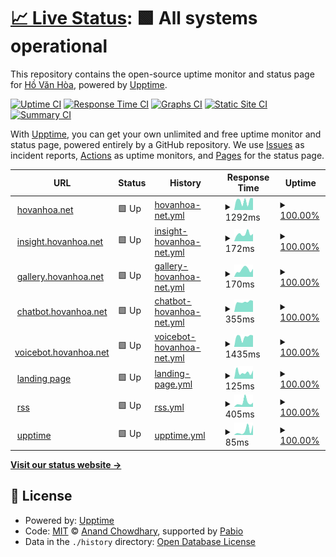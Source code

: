 # [📈 Live Status](https://hovanhoa.github.io/upptime): <!--live status--> **🟩 All systems operational**

This repository contains the open-source uptime monitor and status page for [Hồ Văn Hòa](hovanhoa.net), powered by [Upptime](https://github.com/upptime/upptime).

[![Uptime CI](https://github.com/hovanhoa/upptime/workflows/Uptime%20CI/badge.svg)](https://github.com/hovanhoa/upptime/actions?query=workflow%3A%22Uptime+CI%22)
[![Response Time CI](https://github.com/hovanhoa/upptime/workflows/Response%20Time%20CI/badge.svg)](https://github.com/hovanhoa/upptime/actions?query=workflow%3A%22Response+Time+CI%22)
[![Graphs CI](https://github.com/hovanhoa/upptime/workflows/Graphs%20CI/badge.svg)](https://github.com/hovanhoa/upptime/actions?query=workflow%3A%22Graphs+CI%22)
[![Static Site CI](https://github.com/hovanhoa/upptime/workflows/Static%20Site%20CI/badge.svg)](https://github.com/hovanhoa/upptime/actions?query=workflow%3A%22Static+Site+CI%22)
[![Summary CI](https://github.com/hovanhoa/upptime/workflows/Summary%20CI/badge.svg)](https://github.com/hovanhoa/upptime/actions?query=workflow%3A%22Summary+CI%22)

With [Upptime](https://upptime.js.org), you can get your own unlimited and free uptime monitor and status page, powered entirely by a GitHub repository. We use [Issues](https://github.com/hovanhoa/upptime/issues) as incident reports, [Actions](https://github.com/hovanhoa/upptime/actions) as uptime monitors, and [Pages](https://hovanhoa.github.io/upptime) for the status page.

<!--start: status pages-->
<!-- This summary is generated by Upptime (https://github.com/upptime/upptime) -->
<!-- Do not edit this manually, your changes will be overwritten -->
<!-- prettier-ignore -->
| URL | Status | History | Response Time | Uptime |
| --- | ------ | ------- | ------------- | ------ |
| <img alt="" src="https://icons.duckduckgo.com/ip3/hovanhoa.net.ico" height="13"> [hovanhoa.net](https://hovanhoa.net) | 🟩 Up | [hovanhoa-net.yml](https://github.com/hovanhoa/upptime/commits/HEAD/history/hovanhoa-net.yml) | <details><summary><img alt="Response time graph" src="./graphs/hovanhoa-net/response-time-week.png" height="20"> 1292ms</summary><br><a href="https://hovanhoa.github.io/upptime/history/hovanhoa-net"><img alt="Response time 1397" src="https://img.shields.io/endpoint?url=https%3A%2F%2Fraw.githubusercontent.com%2Fhovanhoa%2Fupptime%2FHEAD%2Fapi%2Fhovanhoa-net%2Fresponse-time.json"></a><br><a href="https://hovanhoa.github.io/upptime/history/hovanhoa-net"><img alt="24-hour response time 1673" src="https://img.shields.io/endpoint?url=https%3A%2F%2Fraw.githubusercontent.com%2Fhovanhoa%2Fupptime%2FHEAD%2Fapi%2Fhovanhoa-net%2Fresponse-time-day.json"></a><br><a href="https://hovanhoa.github.io/upptime/history/hovanhoa-net"><img alt="7-day response time 1292" src="https://img.shields.io/endpoint?url=https%3A%2F%2Fraw.githubusercontent.com%2Fhovanhoa%2Fupptime%2FHEAD%2Fapi%2Fhovanhoa-net%2Fresponse-time-week.json"></a><br><a href="https://hovanhoa.github.io/upptime/history/hovanhoa-net"><img alt="30-day response time 1410" src="https://img.shields.io/endpoint?url=https%3A%2F%2Fraw.githubusercontent.com%2Fhovanhoa%2Fupptime%2FHEAD%2Fapi%2Fhovanhoa-net%2Fresponse-time-month.json"></a><br><a href="https://hovanhoa.github.io/upptime/history/hovanhoa-net"><img alt="1-year response time 1397" src="https://img.shields.io/endpoint?url=https%3A%2F%2Fraw.githubusercontent.com%2Fhovanhoa%2Fupptime%2FHEAD%2Fapi%2Fhovanhoa-net%2Fresponse-time-year.json"></a></details> | <details><summary><a href="https://hovanhoa.github.io/upptime/history/hovanhoa-net">100.00%</a></summary><a href="https://hovanhoa.github.io/upptime/history/hovanhoa-net"><img alt="All-time uptime 99.99%" src="https://img.shields.io/endpoint?url=https%3A%2F%2Fraw.githubusercontent.com%2Fhovanhoa%2Fupptime%2FHEAD%2Fapi%2Fhovanhoa-net%2Fuptime.json"></a><br><a href="https://hovanhoa.github.io/upptime/history/hovanhoa-net"><img alt="24-hour uptime 100.00%" src="https://img.shields.io/endpoint?url=https%3A%2F%2Fraw.githubusercontent.com%2Fhovanhoa%2Fupptime%2FHEAD%2Fapi%2Fhovanhoa-net%2Fuptime-day.json"></a><br><a href="https://hovanhoa.github.io/upptime/history/hovanhoa-net"><img alt="7-day uptime 100.00%" src="https://img.shields.io/endpoint?url=https%3A%2F%2Fraw.githubusercontent.com%2Fhovanhoa%2Fupptime%2FHEAD%2Fapi%2Fhovanhoa-net%2Fuptime-week.json"></a><br><a href="https://hovanhoa.github.io/upptime/history/hovanhoa-net"><img alt="30-day uptime 100.00%" src="https://img.shields.io/endpoint?url=https%3A%2F%2Fraw.githubusercontent.com%2Fhovanhoa%2Fupptime%2FHEAD%2Fapi%2Fhovanhoa-net%2Fuptime-month.json"></a><br><a href="https://hovanhoa.github.io/upptime/history/hovanhoa-net"><img alt="1-year uptime 99.99%" src="https://img.shields.io/endpoint?url=https%3A%2F%2Fraw.githubusercontent.com%2Fhovanhoa%2Fupptime%2FHEAD%2Fapi%2Fhovanhoa-net%2Fuptime-year.json"></a></details>
| <img alt="" src="https://icons.duckduckgo.com/ip3/insight.hovanhoa.net.ico" height="13"> [insight.hovanhoa.net](https://insight.hovanhoa.net) | 🟩 Up | [insight-hovanhoa-net.yml](https://github.com/hovanhoa/upptime/commits/HEAD/history/insight-hovanhoa-net.yml) | <details><summary><img alt="Response time graph" src="./graphs/insight-hovanhoa-net/response-time-week.png" height="20"> 172ms</summary><br><a href="https://hovanhoa.github.io/upptime/history/insight-hovanhoa-net"><img alt="Response time 176" src="https://img.shields.io/endpoint?url=https%3A%2F%2Fraw.githubusercontent.com%2Fhovanhoa%2Fupptime%2FHEAD%2Fapi%2Finsight-hovanhoa-net%2Fresponse-time.json"></a><br><a href="https://hovanhoa.github.io/upptime/history/insight-hovanhoa-net"><img alt="24-hour response time 174" src="https://img.shields.io/endpoint?url=https%3A%2F%2Fraw.githubusercontent.com%2Fhovanhoa%2Fupptime%2FHEAD%2Fapi%2Finsight-hovanhoa-net%2Fresponse-time-day.json"></a><br><a href="https://hovanhoa.github.io/upptime/history/insight-hovanhoa-net"><img alt="7-day response time 172" src="https://img.shields.io/endpoint?url=https%3A%2F%2Fraw.githubusercontent.com%2Fhovanhoa%2Fupptime%2FHEAD%2Fapi%2Finsight-hovanhoa-net%2Fresponse-time-week.json"></a><br><a href="https://hovanhoa.github.io/upptime/history/insight-hovanhoa-net"><img alt="30-day response time 186" src="https://img.shields.io/endpoint?url=https%3A%2F%2Fraw.githubusercontent.com%2Fhovanhoa%2Fupptime%2FHEAD%2Fapi%2Finsight-hovanhoa-net%2Fresponse-time-month.json"></a><br><a href="https://hovanhoa.github.io/upptime/history/insight-hovanhoa-net"><img alt="1-year response time 176" src="https://img.shields.io/endpoint?url=https%3A%2F%2Fraw.githubusercontent.com%2Fhovanhoa%2Fupptime%2FHEAD%2Fapi%2Finsight-hovanhoa-net%2Fresponse-time-year.json"></a></details> | <details><summary><a href="https://hovanhoa.github.io/upptime/history/insight-hovanhoa-net">100.00%</a></summary><a href="https://hovanhoa.github.io/upptime/history/insight-hovanhoa-net"><img alt="All-time uptime 100.00%" src="https://img.shields.io/endpoint?url=https%3A%2F%2Fraw.githubusercontent.com%2Fhovanhoa%2Fupptime%2FHEAD%2Fapi%2Finsight-hovanhoa-net%2Fuptime.json"></a><br><a href="https://hovanhoa.github.io/upptime/history/insight-hovanhoa-net"><img alt="24-hour uptime 100.00%" src="https://img.shields.io/endpoint?url=https%3A%2F%2Fraw.githubusercontent.com%2Fhovanhoa%2Fupptime%2FHEAD%2Fapi%2Finsight-hovanhoa-net%2Fuptime-day.json"></a><br><a href="https://hovanhoa.github.io/upptime/history/insight-hovanhoa-net"><img alt="7-day uptime 100.00%" src="https://img.shields.io/endpoint?url=https%3A%2F%2Fraw.githubusercontent.com%2Fhovanhoa%2Fupptime%2FHEAD%2Fapi%2Finsight-hovanhoa-net%2Fuptime-week.json"></a><br><a href="https://hovanhoa.github.io/upptime/history/insight-hovanhoa-net"><img alt="30-day uptime 100.00%" src="https://img.shields.io/endpoint?url=https%3A%2F%2Fraw.githubusercontent.com%2Fhovanhoa%2Fupptime%2FHEAD%2Fapi%2Finsight-hovanhoa-net%2Fuptime-month.json"></a><br><a href="https://hovanhoa.github.io/upptime/history/insight-hovanhoa-net"><img alt="1-year uptime 100.00%" src="https://img.shields.io/endpoint?url=https%3A%2F%2Fraw.githubusercontent.com%2Fhovanhoa%2Fupptime%2FHEAD%2Fapi%2Finsight-hovanhoa-net%2Fuptime-year.json"></a></details>
| <img alt="" src="https://icons.duckduckgo.com/ip3/gallery.hovanhoa.net.ico" height="13"> [gallery.hovanhoa.net](https://gallery.hovanhoa.net) | 🟩 Up | [gallery-hovanhoa-net.yml](https://github.com/hovanhoa/upptime/commits/HEAD/history/gallery-hovanhoa-net.yml) | <details><summary><img alt="Response time graph" src="./graphs/gallery-hovanhoa-net/response-time-week.png" height="20"> 170ms</summary><br><a href="https://hovanhoa.github.io/upptime/history/gallery-hovanhoa-net"><img alt="Response time 167" src="https://img.shields.io/endpoint?url=https%3A%2F%2Fraw.githubusercontent.com%2Fhovanhoa%2Fupptime%2FHEAD%2Fapi%2Fgallery-hovanhoa-net%2Fresponse-time.json"></a><br><a href="https://hovanhoa.github.io/upptime/history/gallery-hovanhoa-net"><img alt="24-hour response time 187" src="https://img.shields.io/endpoint?url=https%3A%2F%2Fraw.githubusercontent.com%2Fhovanhoa%2Fupptime%2FHEAD%2Fapi%2Fgallery-hovanhoa-net%2Fresponse-time-day.json"></a><br><a href="https://hovanhoa.github.io/upptime/history/gallery-hovanhoa-net"><img alt="7-day response time 170" src="https://img.shields.io/endpoint?url=https%3A%2F%2Fraw.githubusercontent.com%2Fhovanhoa%2Fupptime%2FHEAD%2Fapi%2Fgallery-hovanhoa-net%2Fresponse-time-week.json"></a><br><a href="https://hovanhoa.github.io/upptime/history/gallery-hovanhoa-net"><img alt="30-day response time 180" src="https://img.shields.io/endpoint?url=https%3A%2F%2Fraw.githubusercontent.com%2Fhovanhoa%2Fupptime%2FHEAD%2Fapi%2Fgallery-hovanhoa-net%2Fresponse-time-month.json"></a><br><a href="https://hovanhoa.github.io/upptime/history/gallery-hovanhoa-net"><img alt="1-year response time 167" src="https://img.shields.io/endpoint?url=https%3A%2F%2Fraw.githubusercontent.com%2Fhovanhoa%2Fupptime%2FHEAD%2Fapi%2Fgallery-hovanhoa-net%2Fresponse-time-year.json"></a></details> | <details><summary><a href="https://hovanhoa.github.io/upptime/history/gallery-hovanhoa-net">100.00%</a></summary><a href="https://hovanhoa.github.io/upptime/history/gallery-hovanhoa-net"><img alt="All-time uptime 99.99%" src="https://img.shields.io/endpoint?url=https%3A%2F%2Fraw.githubusercontent.com%2Fhovanhoa%2Fupptime%2FHEAD%2Fapi%2Fgallery-hovanhoa-net%2Fuptime.json"></a><br><a href="https://hovanhoa.github.io/upptime/history/gallery-hovanhoa-net"><img alt="24-hour uptime 100.00%" src="https://img.shields.io/endpoint?url=https%3A%2F%2Fraw.githubusercontent.com%2Fhovanhoa%2Fupptime%2FHEAD%2Fapi%2Fgallery-hovanhoa-net%2Fuptime-day.json"></a><br><a href="https://hovanhoa.github.io/upptime/history/gallery-hovanhoa-net"><img alt="7-day uptime 100.00%" src="https://img.shields.io/endpoint?url=https%3A%2F%2Fraw.githubusercontent.com%2Fhovanhoa%2Fupptime%2FHEAD%2Fapi%2Fgallery-hovanhoa-net%2Fuptime-week.json"></a><br><a href="https://hovanhoa.github.io/upptime/history/gallery-hovanhoa-net"><img alt="30-day uptime 100.00%" src="https://img.shields.io/endpoint?url=https%3A%2F%2Fraw.githubusercontent.com%2Fhovanhoa%2Fupptime%2FHEAD%2Fapi%2Fgallery-hovanhoa-net%2Fuptime-month.json"></a><br><a href="https://hovanhoa.github.io/upptime/history/gallery-hovanhoa-net"><img alt="1-year uptime 99.99%" src="https://img.shields.io/endpoint?url=https%3A%2F%2Fraw.githubusercontent.com%2Fhovanhoa%2Fupptime%2FHEAD%2Fapi%2Fgallery-hovanhoa-net%2Fuptime-year.json"></a></details>
| <img alt="" src="https://icons.duckduckgo.com/ip3/chatbot.hovanhoa.net.ico" height="13"> [chatbot.hovanhoa.net](https://chatbot.hovanhoa.net) | 🟩 Up | [chatbot-hovanhoa-net.yml](https://github.com/hovanhoa/upptime/commits/HEAD/history/chatbot-hovanhoa-net.yml) | <details><summary><img alt="Response time graph" src="./graphs/chatbot-hovanhoa-net/response-time-week.png" height="20"> 355ms</summary><br><a href="https://hovanhoa.github.io/upptime/history/chatbot-hovanhoa-net"><img alt="Response time 401" src="https://img.shields.io/endpoint?url=https%3A%2F%2Fraw.githubusercontent.com%2Fhovanhoa%2Fupptime%2FHEAD%2Fapi%2Fchatbot-hovanhoa-net%2Fresponse-time.json"></a><br><a href="https://hovanhoa.github.io/upptime/history/chatbot-hovanhoa-net"><img alt="24-hour response time 389" src="https://img.shields.io/endpoint?url=https%3A%2F%2Fraw.githubusercontent.com%2Fhovanhoa%2Fupptime%2FHEAD%2Fapi%2Fchatbot-hovanhoa-net%2Fresponse-time-day.json"></a><br><a href="https://hovanhoa.github.io/upptime/history/chatbot-hovanhoa-net"><img alt="7-day response time 355" src="https://img.shields.io/endpoint?url=https%3A%2F%2Fraw.githubusercontent.com%2Fhovanhoa%2Fupptime%2FHEAD%2Fapi%2Fchatbot-hovanhoa-net%2Fresponse-time-week.json"></a><br><a href="https://hovanhoa.github.io/upptime/history/chatbot-hovanhoa-net"><img alt="30-day response time 403" src="https://img.shields.io/endpoint?url=https%3A%2F%2Fraw.githubusercontent.com%2Fhovanhoa%2Fupptime%2FHEAD%2Fapi%2Fchatbot-hovanhoa-net%2Fresponse-time-month.json"></a><br><a href="https://hovanhoa.github.io/upptime/history/chatbot-hovanhoa-net"><img alt="1-year response time 401" src="https://img.shields.io/endpoint?url=https%3A%2F%2Fraw.githubusercontent.com%2Fhovanhoa%2Fupptime%2FHEAD%2Fapi%2Fchatbot-hovanhoa-net%2Fresponse-time-year.json"></a></details> | <details><summary><a href="https://hovanhoa.github.io/upptime/history/chatbot-hovanhoa-net">100.00%</a></summary><a href="https://hovanhoa.github.io/upptime/history/chatbot-hovanhoa-net"><img alt="All-time uptime 100.00%" src="https://img.shields.io/endpoint?url=https%3A%2F%2Fraw.githubusercontent.com%2Fhovanhoa%2Fupptime%2FHEAD%2Fapi%2Fchatbot-hovanhoa-net%2Fuptime.json"></a><br><a href="https://hovanhoa.github.io/upptime/history/chatbot-hovanhoa-net"><img alt="24-hour uptime 100.00%" src="https://img.shields.io/endpoint?url=https%3A%2F%2Fraw.githubusercontent.com%2Fhovanhoa%2Fupptime%2FHEAD%2Fapi%2Fchatbot-hovanhoa-net%2Fuptime-day.json"></a><br><a href="https://hovanhoa.github.io/upptime/history/chatbot-hovanhoa-net"><img alt="7-day uptime 100.00%" src="https://img.shields.io/endpoint?url=https%3A%2F%2Fraw.githubusercontent.com%2Fhovanhoa%2Fupptime%2FHEAD%2Fapi%2Fchatbot-hovanhoa-net%2Fuptime-week.json"></a><br><a href="https://hovanhoa.github.io/upptime/history/chatbot-hovanhoa-net"><img alt="30-day uptime 100.00%" src="https://img.shields.io/endpoint?url=https%3A%2F%2Fraw.githubusercontent.com%2Fhovanhoa%2Fupptime%2FHEAD%2Fapi%2Fchatbot-hovanhoa-net%2Fuptime-month.json"></a><br><a href="https://hovanhoa.github.io/upptime/history/chatbot-hovanhoa-net"><img alt="1-year uptime 100.00%" src="https://img.shields.io/endpoint?url=https%3A%2F%2Fraw.githubusercontent.com%2Fhovanhoa%2Fupptime%2FHEAD%2Fapi%2Fchatbot-hovanhoa-net%2Fuptime-year.json"></a></details>
| <img alt="" src="https://icons.duckduckgo.com/ip3/voicebot.hovanhoa.net.ico" height="13"> [voicebot.hovanhoa.net](https://voicebot.hovanhoa.net) | 🟩 Up | [voicebot-hovanhoa-net.yml](https://github.com/hovanhoa/upptime/commits/HEAD/history/voicebot-hovanhoa-net.yml) | <details><summary><img alt="Response time graph" src="./graphs/voicebot-hovanhoa-net/response-time-week.png" height="20"> 1435ms</summary><br><a href="https://hovanhoa.github.io/upptime/history/voicebot-hovanhoa-net"><img alt="Response time 1435" src="https://img.shields.io/endpoint?url=https%3A%2F%2Fraw.githubusercontent.com%2Fhovanhoa%2Fupptime%2FHEAD%2Fapi%2Fvoicebot-hovanhoa-net%2Fresponse-time.json"></a><br><a href="https://hovanhoa.github.io/upptime/history/voicebot-hovanhoa-net"><img alt="24-hour response time 1625" src="https://img.shields.io/endpoint?url=https%3A%2F%2Fraw.githubusercontent.com%2Fhovanhoa%2Fupptime%2FHEAD%2Fapi%2Fvoicebot-hovanhoa-net%2Fresponse-time-day.json"></a><br><a href="https://hovanhoa.github.io/upptime/history/voicebot-hovanhoa-net"><img alt="7-day response time 1435" src="https://img.shields.io/endpoint?url=https%3A%2F%2Fraw.githubusercontent.com%2Fhovanhoa%2Fupptime%2FHEAD%2Fapi%2Fvoicebot-hovanhoa-net%2Fresponse-time-week.json"></a><br><a href="https://hovanhoa.github.io/upptime/history/voicebot-hovanhoa-net"><img alt="30-day response time 1445" src="https://img.shields.io/endpoint?url=https%3A%2F%2Fraw.githubusercontent.com%2Fhovanhoa%2Fupptime%2FHEAD%2Fapi%2Fvoicebot-hovanhoa-net%2Fresponse-time-month.json"></a><br><a href="https://hovanhoa.github.io/upptime/history/voicebot-hovanhoa-net"><img alt="1-year response time 1435" src="https://img.shields.io/endpoint?url=https%3A%2F%2Fraw.githubusercontent.com%2Fhovanhoa%2Fupptime%2FHEAD%2Fapi%2Fvoicebot-hovanhoa-net%2Fresponse-time-year.json"></a></details> | <details><summary><a href="https://hovanhoa.github.io/upptime/history/voicebot-hovanhoa-net">100.00%</a></summary><a href="https://hovanhoa.github.io/upptime/history/voicebot-hovanhoa-net"><img alt="All-time uptime 99.61%" src="https://img.shields.io/endpoint?url=https%3A%2F%2Fraw.githubusercontent.com%2Fhovanhoa%2Fupptime%2FHEAD%2Fapi%2Fvoicebot-hovanhoa-net%2Fuptime.json"></a><br><a href="https://hovanhoa.github.io/upptime/history/voicebot-hovanhoa-net"><img alt="24-hour uptime 100.00%" src="https://img.shields.io/endpoint?url=https%3A%2F%2Fraw.githubusercontent.com%2Fhovanhoa%2Fupptime%2FHEAD%2Fapi%2Fvoicebot-hovanhoa-net%2Fuptime-day.json"></a><br><a href="https://hovanhoa.github.io/upptime/history/voicebot-hovanhoa-net"><img alt="7-day uptime 100.00%" src="https://img.shields.io/endpoint?url=https%3A%2F%2Fraw.githubusercontent.com%2Fhovanhoa%2Fupptime%2FHEAD%2Fapi%2Fvoicebot-hovanhoa-net%2Fuptime-week.json"></a><br><a href="https://hovanhoa.github.io/upptime/history/voicebot-hovanhoa-net"><img alt="30-day uptime 100.00%" src="https://img.shields.io/endpoint?url=https%3A%2F%2Fraw.githubusercontent.com%2Fhovanhoa%2Fupptime%2FHEAD%2Fapi%2Fvoicebot-hovanhoa-net%2Fuptime-month.json"></a><br><a href="https://hovanhoa.github.io/upptime/history/voicebot-hovanhoa-net"><img alt="1-year uptime 99.61%" src="https://img.shields.io/endpoint?url=https%3A%2F%2Fraw.githubusercontent.com%2Fhovanhoa%2Fupptime%2FHEAD%2Fapi%2Fvoicebot-hovanhoa-net%2Fuptime-year.json"></a></details>
| <img alt="" src="https://icons.duckduckgo.com/ip3/hovanhoa.github.io.ico" height="13"> [landing page](https://hovanhoa.github.io) | 🟩 Up | [landing-page.yml](https://github.com/hovanhoa/upptime/commits/HEAD/history/landing-page.yml) | <details><summary><img alt="Response time graph" src="./graphs/landing-page/response-time-week.png" height="20"> 125ms</summary><br><a href="https://hovanhoa.github.io/upptime/history/landing-page"><img alt="Response time 113" src="https://img.shields.io/endpoint?url=https%3A%2F%2Fraw.githubusercontent.com%2Fhovanhoa%2Fupptime%2FHEAD%2Fapi%2Flanding-page%2Fresponse-time.json"></a><br><a href="https://hovanhoa.github.io/upptime/history/landing-page"><img alt="24-hour response time 160" src="https://img.shields.io/endpoint?url=https%3A%2F%2Fraw.githubusercontent.com%2Fhovanhoa%2Fupptime%2FHEAD%2Fapi%2Flanding-page%2Fresponse-time-day.json"></a><br><a href="https://hovanhoa.github.io/upptime/history/landing-page"><img alt="7-day response time 125" src="https://img.shields.io/endpoint?url=https%3A%2F%2Fraw.githubusercontent.com%2Fhovanhoa%2Fupptime%2FHEAD%2Fapi%2Flanding-page%2Fresponse-time-week.json"></a><br><a href="https://hovanhoa.github.io/upptime/history/landing-page"><img alt="30-day response time 127" src="https://img.shields.io/endpoint?url=https%3A%2F%2Fraw.githubusercontent.com%2Fhovanhoa%2Fupptime%2FHEAD%2Fapi%2Flanding-page%2Fresponse-time-month.json"></a><br><a href="https://hovanhoa.github.io/upptime/history/landing-page"><img alt="1-year response time 113" src="https://img.shields.io/endpoint?url=https%3A%2F%2Fraw.githubusercontent.com%2Fhovanhoa%2Fupptime%2FHEAD%2Fapi%2Flanding-page%2Fresponse-time-year.json"></a></details> | <details><summary><a href="https://hovanhoa.github.io/upptime/history/landing-page">100.00%</a></summary><a href="https://hovanhoa.github.io/upptime/history/landing-page"><img alt="All-time uptime 100.00%" src="https://img.shields.io/endpoint?url=https%3A%2F%2Fraw.githubusercontent.com%2Fhovanhoa%2Fupptime%2FHEAD%2Fapi%2Flanding-page%2Fuptime.json"></a><br><a href="https://hovanhoa.github.io/upptime/history/landing-page"><img alt="24-hour uptime 100.00%" src="https://img.shields.io/endpoint?url=https%3A%2F%2Fraw.githubusercontent.com%2Fhovanhoa%2Fupptime%2FHEAD%2Fapi%2Flanding-page%2Fuptime-day.json"></a><br><a href="https://hovanhoa.github.io/upptime/history/landing-page"><img alt="7-day uptime 100.00%" src="https://img.shields.io/endpoint?url=https%3A%2F%2Fraw.githubusercontent.com%2Fhovanhoa%2Fupptime%2FHEAD%2Fapi%2Flanding-page%2Fuptime-week.json"></a><br><a href="https://hovanhoa.github.io/upptime/history/landing-page"><img alt="30-day uptime 100.00%" src="https://img.shields.io/endpoint?url=https%3A%2F%2Fraw.githubusercontent.com%2Fhovanhoa%2Fupptime%2FHEAD%2Fapi%2Flanding-page%2Fuptime-month.json"></a><br><a href="https://hovanhoa.github.io/upptime/history/landing-page"><img alt="1-year uptime 100.00%" src="https://img.shields.io/endpoint?url=https%3A%2F%2Fraw.githubusercontent.com%2Fhovanhoa%2Fupptime%2FHEAD%2Fapi%2Flanding-page%2Fuptime-year.json"></a></details>
| <img alt="" src="https://icons.duckduckgo.com/ip3/hovanhoa.github.io.ico" height="13"> [rss](https://hovanhoa.github.io/rss) | 🟩 Up | [rss.yml](https://github.com/hovanhoa/upptime/commits/HEAD/history/rss.yml) | <details><summary><img alt="Response time graph" src="./graphs/rss/response-time-week.png" height="20"> 405ms</summary><br><a href="https://hovanhoa.github.io/upptime/history/rss"><img alt="Response time 253" src="https://img.shields.io/endpoint?url=https%3A%2F%2Fraw.githubusercontent.com%2Fhovanhoa%2Fupptime%2FHEAD%2Fapi%2Frss%2Fresponse-time.json"></a><br><a href="https://hovanhoa.github.io/upptime/history/rss"><img alt="24-hour response time 389" src="https://img.shields.io/endpoint?url=https%3A%2F%2Fraw.githubusercontent.com%2Fhovanhoa%2Fupptime%2FHEAD%2Fapi%2Frss%2Fresponse-time-day.json"></a><br><a href="https://hovanhoa.github.io/upptime/history/rss"><img alt="7-day response time 405" src="https://img.shields.io/endpoint?url=https%3A%2F%2Fraw.githubusercontent.com%2Fhovanhoa%2Fupptime%2FHEAD%2Fapi%2Frss%2Fresponse-time-week.json"></a><br><a href="https://hovanhoa.github.io/upptime/history/rss"><img alt="30-day response time 298" src="https://img.shields.io/endpoint?url=https%3A%2F%2Fraw.githubusercontent.com%2Fhovanhoa%2Fupptime%2FHEAD%2Fapi%2Frss%2Fresponse-time-month.json"></a><br><a href="https://hovanhoa.github.io/upptime/history/rss"><img alt="1-year response time 253" src="https://img.shields.io/endpoint?url=https%3A%2F%2Fraw.githubusercontent.com%2Fhovanhoa%2Fupptime%2FHEAD%2Fapi%2Frss%2Fresponse-time-year.json"></a></details> | <details><summary><a href="https://hovanhoa.github.io/upptime/history/rss">100.00%</a></summary><a href="https://hovanhoa.github.io/upptime/history/rss"><img alt="All-time uptime 100.00%" src="https://img.shields.io/endpoint?url=https%3A%2F%2Fraw.githubusercontent.com%2Fhovanhoa%2Fupptime%2FHEAD%2Fapi%2Frss%2Fuptime.json"></a><br><a href="https://hovanhoa.github.io/upptime/history/rss"><img alt="24-hour uptime 100.00%" src="https://img.shields.io/endpoint?url=https%3A%2F%2Fraw.githubusercontent.com%2Fhovanhoa%2Fupptime%2FHEAD%2Fapi%2Frss%2Fuptime-day.json"></a><br><a href="https://hovanhoa.github.io/upptime/history/rss"><img alt="7-day uptime 100.00%" src="https://img.shields.io/endpoint?url=https%3A%2F%2Fraw.githubusercontent.com%2Fhovanhoa%2Fupptime%2FHEAD%2Fapi%2Frss%2Fuptime-week.json"></a><br><a href="https://hovanhoa.github.io/upptime/history/rss"><img alt="30-day uptime 100.00%" src="https://img.shields.io/endpoint?url=https%3A%2F%2Fraw.githubusercontent.com%2Fhovanhoa%2Fupptime%2FHEAD%2Fapi%2Frss%2Fuptime-month.json"></a><br><a href="https://hovanhoa.github.io/upptime/history/rss"><img alt="1-year uptime 100.00%" src="https://img.shields.io/endpoint?url=https%3A%2F%2Fraw.githubusercontent.com%2Fhovanhoa%2Fupptime%2FHEAD%2Fapi%2Frss%2Fuptime-year.json"></a></details>
| <img alt="" src="https://icons.duckduckgo.com/ip3/hovanhoa.github.io.ico" height="13"> [upptime](https://hovanhoa.github.io/upptime) | 🟩 Up | [upptime.yml](https://github.com/hovanhoa/upptime/commits/HEAD/history/upptime.yml) | <details><summary><img alt="Response time graph" src="./graphs/upptime/response-time-week.png" height="20"> 85ms</summary><br><a href="https://hovanhoa.github.io/upptime/history/upptime"><img alt="Response time 91" src="https://img.shields.io/endpoint?url=https%3A%2F%2Fraw.githubusercontent.com%2Fhovanhoa%2Fupptime%2FHEAD%2Fapi%2Fupptime%2Fresponse-time.json"></a><br><a href="https://hovanhoa.github.io/upptime/history/upptime"><img alt="24-hour response time 194" src="https://img.shields.io/endpoint?url=https%3A%2F%2Fraw.githubusercontent.com%2Fhovanhoa%2Fupptime%2FHEAD%2Fapi%2Fupptime%2Fresponse-time-day.json"></a><br><a href="https://hovanhoa.github.io/upptime/history/upptime"><img alt="7-day response time 85" src="https://img.shields.io/endpoint?url=https%3A%2F%2Fraw.githubusercontent.com%2Fhovanhoa%2Fupptime%2FHEAD%2Fapi%2Fupptime%2Fresponse-time-week.json"></a><br><a href="https://hovanhoa.github.io/upptime/history/upptime"><img alt="30-day response time 105" src="https://img.shields.io/endpoint?url=https%3A%2F%2Fraw.githubusercontent.com%2Fhovanhoa%2Fupptime%2FHEAD%2Fapi%2Fupptime%2Fresponse-time-month.json"></a><br><a href="https://hovanhoa.github.io/upptime/history/upptime"><img alt="1-year response time 91" src="https://img.shields.io/endpoint?url=https%3A%2F%2Fraw.githubusercontent.com%2Fhovanhoa%2Fupptime%2FHEAD%2Fapi%2Fupptime%2Fresponse-time-year.json"></a></details> | <details><summary><a href="https://hovanhoa.github.io/upptime/history/upptime">100.00%</a></summary><a href="https://hovanhoa.github.io/upptime/history/upptime"><img alt="All-time uptime 100.00%" src="https://img.shields.io/endpoint?url=https%3A%2F%2Fraw.githubusercontent.com%2Fhovanhoa%2Fupptime%2FHEAD%2Fapi%2Fupptime%2Fuptime.json"></a><br><a href="https://hovanhoa.github.io/upptime/history/upptime"><img alt="24-hour uptime 100.00%" src="https://img.shields.io/endpoint?url=https%3A%2F%2Fraw.githubusercontent.com%2Fhovanhoa%2Fupptime%2FHEAD%2Fapi%2Fupptime%2Fuptime-day.json"></a><br><a href="https://hovanhoa.github.io/upptime/history/upptime"><img alt="7-day uptime 100.00%" src="https://img.shields.io/endpoint?url=https%3A%2F%2Fraw.githubusercontent.com%2Fhovanhoa%2Fupptime%2FHEAD%2Fapi%2Fupptime%2Fuptime-week.json"></a><br><a href="https://hovanhoa.github.io/upptime/history/upptime"><img alt="30-day uptime 100.00%" src="https://img.shields.io/endpoint?url=https%3A%2F%2Fraw.githubusercontent.com%2Fhovanhoa%2Fupptime%2FHEAD%2Fapi%2Fupptime%2Fuptime-month.json"></a><br><a href="https://hovanhoa.github.io/upptime/history/upptime"><img alt="1-year uptime 100.00%" src="https://img.shields.io/endpoint?url=https%3A%2F%2Fraw.githubusercontent.com%2Fhovanhoa%2Fupptime%2FHEAD%2Fapi%2Fupptime%2Fuptime-year.json"></a></details>

<!--end: status pages-->

[**Visit our status website →**](https://hovanhoa.github.io/upptime)

## 📄 License

- Powered by: [Upptime](https://github.com/upptime/upptime)
- Code: [MIT](./LICENSE) © [Anand Chowdhary](https://anandchowdhary.com), supported by [Pabio](https://pabio.com)
- Data in the `./history` directory: [Open Database License](https://opendatacommons.org/licenses/odbl/1-0/)
